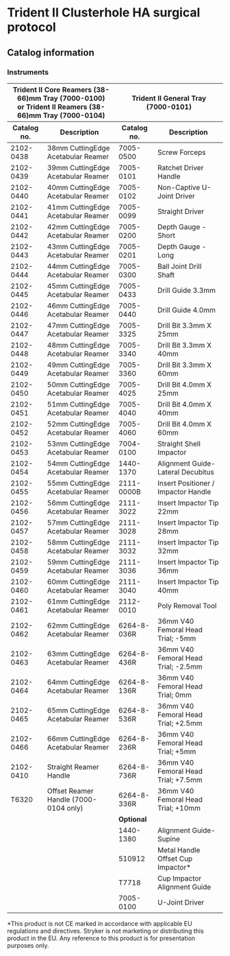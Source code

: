 

# Trident II Clusterhole HA surgical protocol

## Catalog information

### Instruments

<table>
<thead>
  <tr>
    <th colspan="2">Trident II Core Reamers (38-66)mm Tray (7000-0100)<br>or Trident II Reamers (38-66)mm Tray (7000-0104)</th>
    <th colspan="2">Trident II General Tray (7000-0101)</th>
  </tr>
  <tr>
    <th>Catalog no.</th>
    <th>Description</th>
    <th>Catalog no.</th>
    <th>Description</th>
  </tr>
</thead>
<tbody>
  <tr>
    <td>2102-0438</td>
    <td>38mm CuttingEdge Acetabular Reamer</td>
    <td>7005-0500</td>
    <td>Screw Forceps</td>
  </tr>
  <tr>
    <td>2102-0439</td>
    <td>39mm CuttingEdge Acetabular Reamer</td>
    <td>7005-0101</td>
    <td>Ratchet Driver Handle</td>
  </tr>
  <tr>
    <td>2102-0440</td>
    <td>40mm CuttingEdge Acetabular Reamer</td>
    <td>7005-0102</td>
    <td>Non-Captive U-Joint Driver</td>
  </tr>
  <tr>
    <td>2102-0441</td>
    <td>41mm CuttingEdge Acetabular Reamer</td>
    <td>7005-0099</td>
    <td>Straight Driver</td>
  </tr>
  <tr>
    <td>2102-0442</td>
    <td>42mm CuttingEdge Acetabular Reamer</td>
    <td>7005-0200</td>
    <td>Depth Gauge - Short</td>
  </tr>
  <tr>
    <td>2102-0443</td>
    <td>43mm CuttingEdge Acetabular Reamer</td>
    <td>7005-0201</td>
    <td>Depth Gauge - Long</td>
  </tr>
  <tr>
    <td>2102-0444</td>
    <td>44mm CuttingEdge Acetabular Reamer</td>
    <td>7005-0300</td>
    <td>Ball Joint Drill Shaft</td>
  </tr>
  <tr>
    <td>2102-0445</td>
    <td>45mm CuttingEdge Acetabular Reamer</td>
    <td>7005-0433</td>
    <td>Drill Guide 3.3mm</td>
  </tr>
  <tr>
    <td>2102-0446</td>
    <td>46mm CuttingEdge Acetabular Reamer</td>
    <td>7005-0440</td>
    <td>Drill Guide 4.0mm</td>
  </tr>
  <tr>
    <td>2102-0447</td>
    <td>47mm CuttingEdge Acetabular Reamer</td>
    <td>7005-3325</td>
    <td>Drill Bit 3.3mm X 25mm</td>
  </tr>
  <tr>
    <td>2102-0448</td>
    <td>48mm CuttingEdge Acetabular Reamer</td>
    <td>7005-3340</td>
    <td>Drill Bit 3.3mm X 40mm</td>
  </tr>
  <tr>
    <td>2102-0449</td>
    <td>49mm CuttingEdge Acetabular Reamer</td>
    <td>7005-3360</td>
    <td>Drill Bit 3.3mm X 60mm</td>
  </tr>
  <tr>
    <td>2102-0450</td>
    <td>50mm CuttingEdge Acetabular Reamer</td>
    <td>7005-4025</td>
    <td>Drill Bit 4.0mm X 25mm</td>
  </tr>
  <tr>
    <td>2102-0451</td>
    <td>51mm CuttingEdge Acetabular Reamer</td>
    <td>7005-4040</td>
    <td>Drill Bit 4.0mm X 40mm</td>
  </tr>
  <tr>
    <td>2102-0452</td>
    <td>52mm CuttingEdge Acetabular Reamer</td>
    <td>7005-4060</td>
    <td>Drill Bit 4.0mm X 60mm</td>
  </tr>
  <tr>
    <td>2102-0453</td>
    <td>53mm CuttingEdge Acetabular Reamer</td>
    <td>7004-0100</td>
    <td>Straight Shell Impactor</td>
  </tr>
  <tr>
    <td>2102-0454</td>
    <td>54mm CuttingEdge Acetabular Reamer</td>
    <td>1440-1370</td>
    <td>Alignment Guide-Lateral Decubitus</td>
  </tr>
  <tr>
    <td>2102-0455</td>
    <td>55mm CuttingEdge Acetabular Reamer</td>
    <td>2111-0000B</td>
    <td>Insert Positioner / Impactor Handle</td>
  </tr>
  <tr>
    <td>2102-0456</td>
    <td>56mm CuttingEdge Acetabular Reamer</td>
    <td>2111-3022</td>
    <td>Insert Impactor Tip 22mm</td>
  </tr>
  <tr>
    <td>2102-0457</td>
    <td>57mm CuttingEdge Acetabular Reamer</td>
    <td>2111-3028</td>
    <td>Insert Impactor Tip 28mm</td>
  </tr>
  <tr>
    <td>2102-0458</td>
    <td>58mm CuttingEdge Acetabular Reamer</td>
    <td>2111-3032</td>
    <td>Insert Impactor Tip 32mm</td>
  </tr>
  <tr>
    <td>2102-0459</td>
    <td>59mm CuttingEdge Acetabular Reamer</td>
    <td>2111-3036</td>
    <td>Insert Impactor Tip 36mm</td>
  </tr>
  <tr>
    <td>2102-0460</td>
    <td>60mm CuttingEdge Acetabular Reamer</td>
    <td>2111-3040</td>
    <td>Insert Impactor Tip 40mm</td>
  </tr>
  <tr>
    <td>2102-0461</td>
    <td>61mm CuttingEdge Acetabular Reamer</td>
    <td>2112-0010</td>
    <td>Poly Removal Tool</td>
  </tr>
  <tr>
    <td>2102-0462</td>
    <td>62mm CuttingEdge Acetabular Reamer</td>
    <td>6264-8-036R</td>
    <td>36mm V40 Femoral Head Trial; -5mm</td>
  </tr>
  <tr>
    <td>2102-0463</td>
    <td>63mm CuttingEdge Acetabular Reamer</td>
    <td>6264-8-436R</td>
    <td>36mm V40 Femoral Head Trial; -2.5mm</td>
  </tr>
  <tr>
    <td>2102-0464</td>
    <td>64mm CuttingEdge Acetabular Reamer</td>
    <td>6264-8-136R</td>
    <td>36mm V40 Femoral Head Trial; 0mm</td>
  </tr>
  <tr>
    <td>2102-0465</td>
    <td>65mm CuttingEdge Acetabular Reamer</td>
    <td>6264-8-536R</td>
    <td>36mm V40 Femoral Head Trial; +2.5mm</td>
  </tr>
  <tr>
    <td>2102-0466</td>
    <td>66mm CuttingEdge Acetabular Reamer</td>
    <td>6264-8-236R</td>
    <td>36mm V40 Femoral Head Trial; +5mm</td>
  </tr>
  <tr>
    <td>2102-0410</td>
    <td>Straight Reamer Handle</td>
    <td>6264-8-736R</td>
    <td>36mm V40 Femoral Head Trial; +7.5mm</td>
  </tr>
  <tr>
    <td>T6320</td>
    <td>Offset Reamer Handle (7000-0104 only)</td>
    <td>6264-8-336R</td>
    <td>36mm V40 Femoral Head Trial; +10mm</td>
  </tr>
  <tr>
    <td colspan="2"></td>
    <td colspan="2"><strong>Optional</strong></td>
  </tr>
  <tr>
    <td colspan="2"></td>
    <td>1440-1380</td>
    <td>Alignment Guide- Supine</td>
  </tr>
  <tr>
    <td colspan="2"></td>
    <td>510912</td>
    <td>Metal Handle Offset Cup Impactor*</td>
  </tr>
  <tr>
    <td colspan="2"></td>
    <td>T7718</td>
    <td>Cup Impactor Alignment Guide</td>
  </tr>
  <tr>
    <td colspan="2"></td>
    <td>7005-0100</td>
    <td>U-Joint Driver</td>
  </tr>
</tbody>
</table>

*This product is not CE marked in accordance with applicable EU regulations and directives. Stryker is not marketing or distributing this product in the EU. Any reference to this product is for presentation purposes only.
